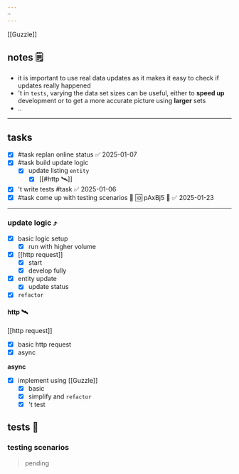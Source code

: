 ```yaml
---
~
---
```

[[Guzzle]]

## notes 🗒
- it is important to use real data updates as it makes it easy to check if updates really happened
- 't in `tests`, varying the data set sizes can be useful, either to **speed up** development or
	to get a more accurate picture using **larger** sets
- ..
---
## tasks
- [x] #task replan online status ✅ 2025-01-07
- [x]  #task build update logic
	- [x] update listing `entity`
		- [x] [[#http 🛰]]
- [x] 't write tests #task ✅ 2025-01-06
- [x] #task come up with testing scenarios  👣 🆔 pAxBj5 🔽 ✅ 2025-01-23
---
### update logic ⤴
- [x] basic logic setup
	- [x] run with higher volume
- [x] [[http request]]
	- [x] start
	- [x] develop fully
- [x] entity update
	- [x] update status
- [x] `refactor`

#### http 🛰 
[[http request]]
- [x] basic http request
- [x] async

**async**
- [x] implement using [[Guzzle]]
	- [x] basic
	- [x] simplify and `refactor`
	- [x] 't test

## tests 🧪

###   testing scenarios
> pending
